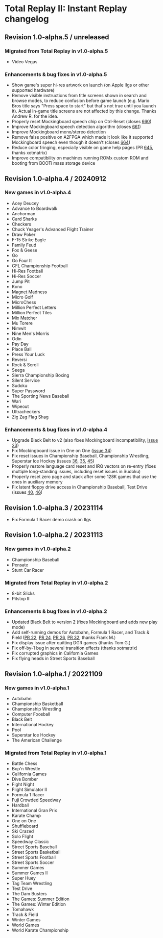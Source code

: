 # Total Replay II: Instant Replay changelog

## Revision 1.0-alpha.5 / unreleased

### Migrated from Total Replay in v1.0-alpha.5

- Video Vegas

### Enhancements & bug fixes in v1.0-alpha.5

- Show game's super hi-res artwork on launch (on Apple IIgs or other supported hardware)
- Remove visible instructions from title screens shown in search and browse modes, to reduce confusion before game launch (e.g. Mario Bros title says "Press space to start" but that's not true until you launch it). Actual in-game title screens are not affected by this change. Thanks Andrew R. for the idea.
- Properly reset Mockingboard speech chip on Ctrl-Reset (closes [660](https://github.com/a2-4am/4cade/issues/660))
- Improve Mockingboard speech detection algorithm (closes [661](https://github.com/a2-4am/4cade/issues/661))
- Improve Mockingboard mono/stereo detection
- Remove false positive on A2FPGA which made it look like it supported Mockingboard speech even though it doesn't (closes [664](https://github.com/a2-4am/4cade/issues/664))
- Reduce color fringing, especially visible on game help pages (PR [645](https://github.com/a2-4am/4cade/pull/645), thanks xotmatrix)
- Improve compatibility on machines running ROMx custom ROM and booting from BOOTi mass storage device

## Revision 1.0-alpha.4 / 20240912

### New games in v1.0-alpha.4

- Acey Deucey
- Advance to Boardwalk
- Anchorman
- Card Sharks
- Checkers
- Chuck Yeager's Advanced Flight Trainer
- Draw Poker
- F-15 Strike Eagle
- Family Feud
- Fox & Geese
- Go
- Go Four It
- GFL Championship Football
- Hi-Res Football
- Hi-Res Soccer
- Jump Pit
- Kono
- Magnet Madness
- Micro Golf
- MicroChess
- Million Perfect Letters
- Million Perfect Tiles
- Mix Matcher
- Mu Torere
- Nimwit
- Nine Men's Morris
- Odin
- Pay Day
- Place Ball
- Press Your Luck
- Reversi
- Rock & Scroll
- Seega
- Sierra Championship Boxing
- Silent Service
- Sudoku
- Super Password
- The Sporting News Baseball
- Wari
- Wipeout
- Ultracheckers
- Zig Zag Flag Shag

### Enhancements & bug fixes in v1.0-alpha.4

- Upgrade Black Belt to v2 (also fixes Mockingboard incompatibility, [issue 23](https://github.com/a2-4am/4sports/issues/23))
- Fix Mockingboard issue in One on One ([issue 34](https://github.com/a2-4am/4sports/issues/34))
- Fix reset issues in Championship Baseball, Championship Wrestling, Superstar Ice Hockey (issues [36](https://github.com/a2-4am/4sports/issues/36), [35](https://github.com/a2-4am/4sports/issues/35), [45](https://github.com/a2-4am/4sports/issues/45))
- Properly restore language card reset and IRQ vectors on re-entry (fixes multiple long-standing issues, including reset issues in Sudoku)
- Properly reset zero page and stack after some 128K games that use the ones in auxiliary memory
- Fix latent floppy drive access in Championship Baseball, Test Drive (issues [40](https://github.com/a2-4am/4sports/issues/40), [46](https://github.com/a2-4am/4sports/issues/46))

## Revision 1.0-alpha.3 / 20231114

- Fix Formula 1 Racer demo crash on IIgs

## Revision 1.0-alpha.2 / 20231113

### New games in v1.0-alpha.2

- Championship Baseball
- Pensate
- Stunt Car Racer

### Migrated from Total Replay in v1.0-alpha.2

- 8-bit Slicks
- Pitstop II

### Enhancements & bug fixes in v1.0-alpha.2

- Updated Black Belt to version 2 (fixes Mockingboard and adds new play mode)
- Add self-running demos for Autobahn, Formula 1 Racer, and Track & Field ([PR 22](https://github.com/a2-4am/4sports/pull/22), [PR 24](https://github.com/a2-4am/4sports/pull/24), [PR 26](https://github.com/a2-4am/4sports/pull/26), [PR 32](https://github.com/a2-4am/4sports/pull/32), thanks Frank M.)
- Fix display issue after quitting DGR games (thanks Tom G.)
- Fix off-by-1 bug in several transition effects (thanks xotmatrix)
- Fix corrupted graphics in California Games
- Fix flying heads in Street Sports Baseball

## Revision 1.0-alpha.1 / 20221109

### New games in v1.0-alpha.1

- Autobahn
- Championship Basketball
- Championship Wrestling
- Computer Foosball
- Black Belt
- International Hockey
- Pool
- Superstar Ice Hockey
- The American Challenge

### Migrated from Total Replay in v1.0-alpha.1

- Battle Chess
- Bop'n Wrestle
- California Games
- Dive Bomber
- Fight Night
- Flight Simulator II
- Formula 1 Racer
- Fuji Crowded Speedway
- Hardball
- International Gran Prix
- Karate Champ
- One on One
- Shuffleboard
- Ski Crazed
- Solo Flight
- Speedway Classic
- Street Sports Baseball
- Street Sports Basketball
- Street Sports Football
- Street Sports Soccer
- Summer Games
- Summer Games II
- Super Huey
- Tag Team Wrestling
- Test Drive
- The Dam Busters
- The Games: Summer Edition
- The Games: Winter Edition
- Tomahawk
- Track & Field
- Winter Games
- World Games
- World Karate Championship
